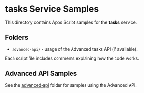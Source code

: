 # tasks Service Samples

This directory contains Apps Script samples for the **tasks** service.

## Folders

- `advanced-api/` - usage of the Advanced tasks API (if available).

Each script file includes comments explaining how the code works.

## Advanced API Samples

See the [advanced-api](advanced-api/) folder for samples using the Advanced API.
